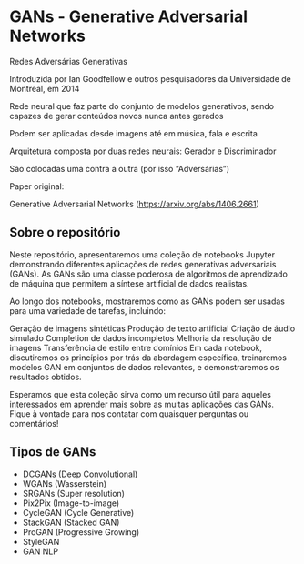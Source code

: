 # GANs - Generative Adversarial Networks
Redes Adversárias Generativas

Introduzida por Ian Goodfellow e outros pesquisadores da Universidade de Montreal, em 2014

Rede neural que faz parte do conjunto de modelos generativos, sendo capazes de gerar conteúdos novos nunca antes gerados

Podem ser aplicadas desde imagens até em música, fala e escrita

Arquitetura composta por duas redes neurais: Gerador e Discriminador

São colocadas uma contra a outra (por isso “Adversárias”)

Paper original:

Generative Adversarial Networks
(https://arxiv.org/abs/1406.2661)

## Sobre o repositório
Neste repositório, apresentaremos uma coleção de notebooks Jupyter demonstrando diferentes aplicações de redes generativas adversariais (GANs). As GANs são uma classe poderosa de algoritmos de aprendizado de máquina que permitem a síntese artificial de dados realistas.

Ao longo dos notebooks, mostraremos como as GANs podem ser usadas para uma variedade de tarefas, incluindo:

Geração de imagens sintéticas
Produção de texto artificial
Criação de áudio simulado
Completion de dados incompletos
Melhoria da resolução de imagens
Transferência de estilo entre domínios
Em cada notebook, discutiremos os princípios por trás da abordagem específica, treinaremos modelos GAN em conjuntos de dados relevantes, e demonstraremos os resultados obtidos.

Esperamos que esta coleção sirva como um recurso útil para aqueles interessados em aprender mais sobre as muitas aplicações das GANs. Fique à vontade para nos contatar com quaisquer perguntas ou comentários!

## Tipos de GANs
* DCGANs (Deep Convolutional)
* WGANs (Wasserstein) 
* SRGANs (Super resolution)
* Pix2Pix (Image-to-image)
* CycleGAN (Cycle Generative) 
* StackGAN (Stacked GAN)
* ProGAN (Progressive Growing)
* StyleGAN
* GAN NLP